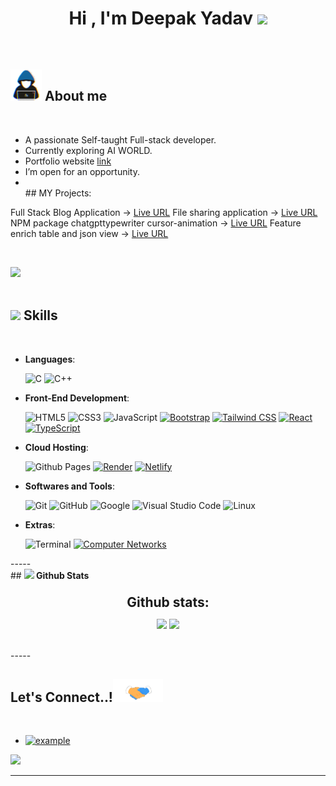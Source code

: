 
<h1 align="center"><b>Hi , I'm Deepak Yadav </b><img src="https://media.giphy.com/media/hvRJCLFzcasrR4ia7z/giphy.gif" width="35"></h1>
<!--  -->
<!-- <p align="center">
  <a href="https://github.com/DenverCoder1/readme-typing-svg"><img src="https://readme-typing-svg.herokuapp.com?font=Time+New+Roman&color=cyan&size=25&center=true&vCenter=true&width=600&height=100&lines=Assalamu+O+Alaikum+Warahmatullah..&hearts;++;Self-taught+Front-End+Developer,;Computer+Science+Student,;CTF+Newbie,;Active+Learner/Researcher,;Love+to+learn+new+stuffs..<3"></a>
</p>
 -->

<br>



	
## <picture><img src = "https://github.com/0xAbdulKhalid/0xAbdulKhalid/raw/main/assets/mdImages/about_me.gif" width = 50px></picture> **About me**

<br>

- A passionate Self-taught <span>Full-stack developer</sapn>.
- Currently exploring AI WORLD.
- Portfolio website [link](https://my-portfolio-seven-theta-92.vercel.app/) 
- I’m open for an opportunity.
- <br>
  ## MY Projects:
 Full Stack Blog Application → [Live URL](https://blog-app-frontend-pi.vercel.app/)
 File sharing application → [Live URL](https://doc-wave-share.netlify.app/)
 NPM package chatgpttypewriter cursor-animation  → [Live URL](https://www.npmjs.com/package/chatgpt-typewriter-cursor)
 Feature enrich table and json view → [Live URL](https://rezo-ai-projects.vercel.app/)

<br>

<img src="https://user-images.githubusercontent.com/73097560/115834477-dbab4500-a447-11eb-908a-139a6edaec5c.gif"><br><br>

## <img src="https://media2.giphy.com/media/QssGEmpkyEOhBCb7e1/giphy.gif?cid=ecf05e47a0n3gi1bfqntqmob8g9aid1oyj2wr3ds3mg700bl&rid=giphy.gif" width ="25"><b> Skills</b>
<br>

<p align="center">

- **Languages**:
    
    ![C](https://img.shields.io/badge/C%20-%232370ED.svg?style=for-the-badge&logo=c&logoColor=white)
    ![C++](https://img.shields.io/badge/C++%20-%2300599C.svg?style=for-the-badge&logo=c%2B%2B&logoColor=white)

    
- **Front-End Development**:

   ![HTML5](https://img.shields.io/badge/HTML5%20-%23E34F26.svg?style=for-the-badge&logo=html5&logoColor=white)
   ![CSS3](https://img.shields.io/badge/CSS%20-%231572B6.svg?style=for-the-badge&logo=css3&logoColor=white)
   ![JavaScript](https://img.shields.io/badge/JavaScript%20-%23F7DF1E.svg?style=for-the-badge&logo=javascript&logoColor=black)
  [![Bootstrap](https://img.shields.io/badge/Bootstrap-563D7C.svg?style=for-the-badge&logo=bootstrap&logoColor=white)](https://getbootstrap.com/)
 [![Tailwind CSS](https://img.shields.io/badge/Tailwind%20CSS-%2338BDF8.svg?style=for-the-badge&logo=tailwind-css&logoColor=white)](https://tailwindcss.com/)
  [![React](https://img.shields.io/badge/React-61DAFB.svg?style=for-the-badge&logo=react&logoColor=white)](https://reactjs.org/)
  [![TypeScript](https://img.shields.io/badge/TypeScript-007ACC.svg?style=for-the-badge&logo=typescript&logoColor=white)](https://www.typescriptlang.org/)


- **Cloud Hosting**:

    ![Github Pages](https://img.shields.io/badge/GitHub%20Pages-%23327FC7.svg?style=for-the-badge&logo=github&logoColor=white)
[![Render](https://img.shields.io/badge/Render-%234351E8.svg?style=for-the-badge&logo=render&logoColor=white)](https://render.com/)
  [![Netlify](https://img.shields.io/badge/Netlify-00C7B7.svg?style=for-the-badge&logo=netlify&logoColor=white)](https://www.netlify.com/)



- **Softwares and Tools**:

    ![Git](https://img.shields.io/badge/git-%23F05033.svg?style=for-the-badge&logo=git&logoColor=white)
    ![GitHub](https://img.shields.io/badge/github-%23121011.svg?style=for-the-badge&logo=github&logoColor=white)
    ![Google](https://img.shields.io/badge/google-%234285F4.svg?style=for-the-badge&logo=google&logoColor=white)
    ![Visual Studio Code](https://img.shields.io/badge/Visual%20Studio%20Code-0078d7.svg?style=for-the-badge&logo=visual-studio-code&logoColor=white)
    ![Linux](https://img.shields.io/badge/Linux-FCC624?style=for-the-badge&logo=linux&logoColor=black) 


- **Extras**:

    ![Terminal](https://img.shields.io/badge/Terminal-%23054020?style=for-the-badge&logo=gnu-bash&logoColor=white)
[![Computer Networks](https://img.shields.io/badge/Computer%20Networks-007ACC.svg?style=for-the-badge&logo=data:image/png;base64,iVBORw0KGgoAAAANSUhEUgAAAA8AAAAKCAQAAABdW6uBAAAAV0lEQVR42mL0//8/AxqchKLIAEmtFhIjCUzQx8oUgqxWFkjUz1hIjCUzQw/ULiALOZzMRPQAAAABJRU5ErkJggg==&logoColor=white)](https://en.wikipedia.org/wiki/Computer_network)



</p>
-----

<br>
<div display="inline">
## <img  src="https://media.giphy.com/media/iY8CRBdQXODJSCERIr/giphy.gif" width="35"><b> Github Stats </b>
  <div>
<br>
<div align="center">
<h2 align="center" style="margin: 5px 10px;">Github stats:</h2> 

[![](https://github-readme-stats.vercel.app/api?username=deepakyadav20322&show_icons=true&theme=tokyonight&hide_border=true&locale=en)](https://github.com/deepakyadav20322)
[![](https://github-readme-streak-stats.herokuapp.com/?user=deepakyadav20322&theme=material-palenight)](https://github.com/deepakyadav20322)
</div>


<br>
-----

## <b> Let's Connect..!</b><img src="https://github.com/0xAbdulKhalid/0xAbdulKhalid/raw/main/assets/mdImages/handshake.gif" width ="80">
<br>
<div align='left'>

<ul>

<li>
   <a  href="https://www.linkedin.com/in/deepak-yadav-944860205/" target="_blank">
      <img src="https://img.shields.io/badge/Linked%20In-0A66C2.svg?style=for-the-badge&logo=linkedin&logoColor=white" alt="example"/>
    </a>
</li>
	
</ul>
</div>

<img src="https://user-images.githubusercontent.com/73097560/115834477-dbab4500-a447-11eb-908a-139a6edaec5c.gif">
<br>



---
